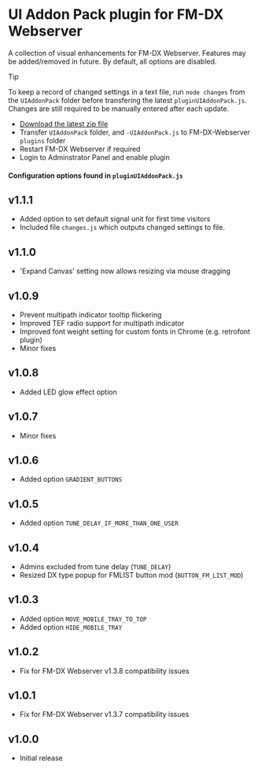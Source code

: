 # UI Addon Pack plugin for FM-DX Webserver

A collection of visual enhancements for FM-DX Webserver. Features may be added/removed in future. By default, all options are disabled.

> [!TIP]
> To keep a record of changed settings in a text file, run `node changes` from the `UIAddonPack` folder before transfering the latest `pluginUIAddonPack.js`. Changes are still required to be manually entered after each update.

* [Download the latest zip file](https://github.com/AmateurAudioDude/FM-DX-Webserver-Plugin-UI-Addon-Pack/archive/refs/heads/main.zip)
* Transfer `UIAddonPack` folder, and `-UIAddonPack.js` to FM-DX-Webserver `plugins` folder
* Restart FM-DX Webserver if required
* Login to Adminstrator Panel and enable plugin

#### Configuration options found in `pluginUIAddonPack.js`

v1.1.1
------
* Added option to set default signal unit for first time visitors
* Included file `changes.js` which outputs changed settings to file.

v1.1.0
------
* 'Expand Canvas' setting now allows resizing via mouse dragging

v1.0.9
------
* Prevent multipath indicator tooltip flickering
* Improved TEF radio support for multipath indicator
* Improved font weight setting for custom fonts in Chrome (e.g. retrofont plugin)
* Minor fixes

v1.0.8
------
* Added LED glow effect option

v1.0.7
------
* Minor fixes

v1.0.6
------
* Added option `GRADIENT_BUTTONS`

v1.0.5
------
* Added option `TUNE_DELAY_IF_MORE_THAN_ONE_USER`

v1.0.4
------
* Admins excluded from tune delay (`TUNE_DELAY`)
* Resized DX type popup for FMLIST button mod (`BUTTON_FM_LIST_MOD`)

v1.0.3
------
* Added option `MOVE_MOBILE_TRAY_TO_TOP`
* Added option `HIDE_MOBILE_TRAY`

v1.0.2
------
* Fix for FM-DX Webserver v1.3.8 compatibility issues

v1.0.1
------
* Fix for FM-DX Webserver v1.3.7 compatibility issues

v1.0.0
------
* Initial release

